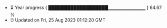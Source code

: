 - ⏳ Year progress { ███████████████████▁▁▁▁▁▁▁▁▁▁▁ } 64.67 %
- ⏰ Updated on Fri, 25 Aug 2023 01:12:20 GMT

